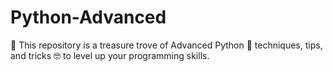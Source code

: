 # Python-Advanced
🌟 This repository is a treasure trove of Advanced Python 🐍 techniques, tips, and tricks 🤓 to level up your programming skills.
